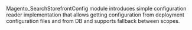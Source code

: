 Magento_SearchStorefrontConfig module introduces simple configuration reader implementation that allows getting configuration
from deployment configuration files and from DB and supports fallback between scopes.
